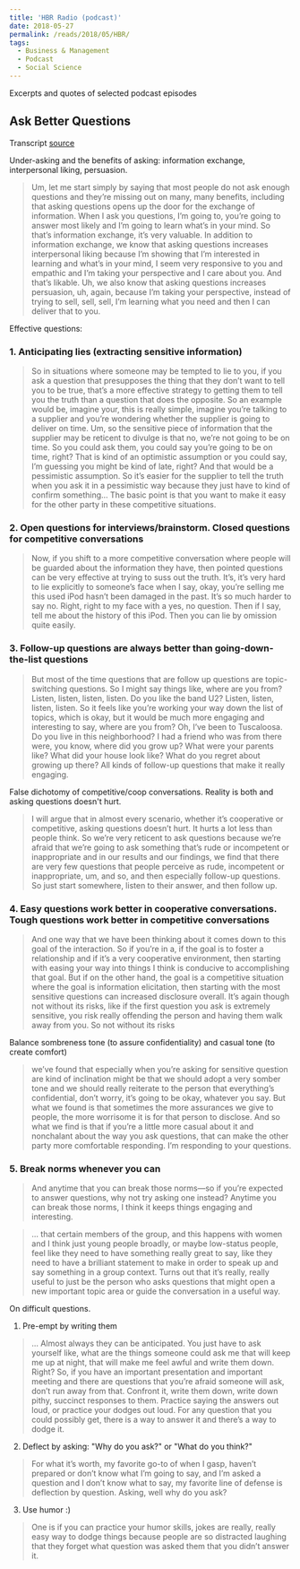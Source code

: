 ```yaml
---
title: 'HBR Radio (podcast)'
date: 2018-05-27
permalink: /reads/2018/05/HBR/
tags:
  - Business & Management
  - Podcast
  - Social Science
---
```


Excerpts and quotes of selected podcast episodes

Ask Better Questions
------
Transcript [source](https://hbr.org/ideacast/2018/05/ask-better-questions.html)

Under-asking and the benefits of asking: information exchange, interpersonal liking, persuasion.
> Um, let me start simply by saying that most people do not ask enough questions and they’re missing out on many, many benefits, including that asking questions opens up the door for the exchange of information. When I ask you questions, I’m going to, you’re going to answer most likely and I’m going to learn what’s in your mind. So that’s information exchange, it’s very valuable. In addition to information exchange, we know that asking questions increases interpersonal liking because I’m showing that I’m interested in learning and what’s in your mind, I seem very responsive to you and empathic and I’m taking your perspective and I care about you. And that’s likable. Uh, we also know that asking questions increases persuasion, uh, again, because I’m taking your perspective, instead of trying to sell, sell, sell, I’m learning what you need and then I can deliver that to you.

Effective questions: 

### 1. Anticipating lies (extracting sensitive information)
> So in situations where someone may be tempted to lie to you, if you ask a question that presupposes the thing that they don’t want to tell you to be true, that’s a more effective strategy to getting them to tell you the truth than a question that does the opposite. So an example would be, imagine your, this is really simple, imagine you’re talking to a supplier and you’re wondering whether the supplier is going to deliver on time. Um, so the sensitive piece of information that the supplier may be reticent to divulge is that no, we’re not going to be on time. So you could ask them, you could say you’re going to be on time, right? That is kind of an optimistic assumption or you could say, I’m guessing you might be kind of late, right? And that would be a pessimistic assumption. So it’s easier for the supplier to tell the truth when you ask it in a pessimistic way because they just have to kind of confirm something... The basic point is that you want to make it easy for the other party in these competitive situations.

### 2. Open questions for interviews/brainstorm. Closed questions for competitive conversations
> Now, if you shift to a more competitive conversation where people will be guarded about the information they have, then pointed questions can be very effective at trying to suss out the truth. It’s, it’s very hard to lie explicitly to someone’s face when I say, okay, you’re selling me this used iPod hasn’t been damaged in the past. It’s so much harder to say no. Right, right to my face with a yes, no question. Then if I say, tell me about the history of this iPod. Then you can lie by omission quite easily.

### 3. Follow-up questions are always better than going-down-the-list questions
> But most of the time questions that are follow up questions are topic-switching questions. So I might say things like, where are you from? Listen, listen, listen, listen. Do you like the band U2? Listen, listen, listen, listen. So it feels like you’re working your way down the list of topics, which is okay, but it would be much more engaging and interesting to say, where are you from? Oh, I’ve been to Tuscaloosa. Do you live in this neighborhood? I had a friend who was from there were, you know, where did you grow up? What were your parents like? What did your house look like? What do you regret about growing up there? All kinds of follow-up questions that make it really engaging. 

  False dichotomy of competitive/coop conversations. Reality is both and asking questions doesn't hurt.
>  I will argue that in almost every scenario, whether it’s cooperative or competitive, asking questions doesn’t hurt. It hurts a lot less than people think. So we’re very reticent to ask questions because we’re afraid that we’re going to ask something that’s rude or incompetent or inappropriate and in our results and our findings, we find that there are very few questions that people perceive as rude, incompetent or inappropriate, um, and so, and then especially follow-up questions. So just start somewhere, listen to their answer, and then follow up.

<!-- Okay, there is a little contradiction in the next point... -->

### 4. Easy questions work better in cooperative conversations. Tough questions work better in competitive conversations
> And one way that we have been thinking about it comes down to this goal of the interaction. So if you’re in a, if the goal is to foster a relationship and if it’s a very cooperative environment, then starting with easing your way into things I think is conducive to accomplishing that goal. But if on the other hand, the goal is a competitive situation where the goal is information elicitation, then starting with the most sensitive questions can increased disclosure overall. It’s again though not without its risks, like if the first question you ask is extremely sensitive, you risk really offending the person and having them walk away from you. So not without its risks 

  Balance sombreness tone (to assure confidentiality) and casual tone (to create comfort)
>  we’ve found that especially when you’re asking for sensitive question are kind of inclination might be that we should adopt a very somber tone and we should really reiterate to the person that everything’s confidential, don’t worry, it’s going to be okay, whatever you say. But what we found is that sometimes the more assurances we give to people, the more worrisome it is for that person to disclose. And so what we find is that if you’re a little more casual about it and nonchalant about the way you ask questions, that can make the other party more comfortable responding. I’m responding to your questions.

### 5. Break norms whenever you can
> And anytime that you can break those norms—so if you’re expected to answer questions, why not try asking one instead? Anytime you can break those norms, I think it keeps things engaging and interesting.

>  ... that certain members of the group, and this happens with women and I think just young people broadly, or maybe low-status people, feel like they need to have something really great to say, like they need to have a brilliant statement to make in order to speak up and say something in a group context. Turns out that it’s really, really useful to just be the person who asks questions that might open a new important topic area or guide the conversation in a useful way.

On difficult questions. 
1. Pre-empt by writing them
> ... Almost always they can be anticipated. You just have to ask yourself like, what are the things someone could ask me that will keep me up at night, that will make me feel awful and write them down. Right? So, if you have an important presentation and important meeting and there are questions that you’re afraid someone will ask, don’t run away from that. Confront it, write them down, write down pithy, succinct responses to them. Practice saying the answers out loud, or practice your dodges out loud. For any question that you could possibly get, there is a way to answer it and there’s a way to dodge it.

2. Deflect by asking: "Why do you ask?" or "What do you think?"
> For what it’s worth, my favorite go-to of when I gasp, haven’t prepared or don’t know what I’m going to say, and I’m asked a question and I don’t know what to say, my favorite line of defense is deflection by question. Asking, well why do you ask?

3. Use humor :)
> One is if you can practice your humor skills, jokes are really, really easy way to dodge things because people are so distracted laughing that they forget what question was asked them that you didn’t answer it. 
